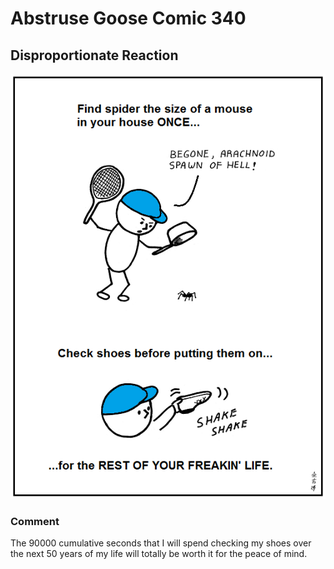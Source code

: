 # Abstruse Goose Comic 340
## Disproportionate Reaction

![image](fuck_spiders.png)
### Comment
The 90000 cumulative seconds that I will spend checking my shoes over the next 50 years of my life will totally be worth it for the peace of mind.
